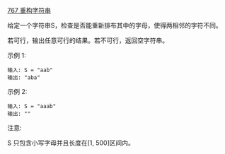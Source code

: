 [767 重构字符串](https://leetcode-cn.com/problems/reorganize-string)

给定一个字符串S，检查是否能重新排布其中的字母，使得两相邻的字符不同。

若可行，输出任意可行的结果。若不可行，返回空字符串。

示例 1:
```
输入: S = "aab"
输出: "aba"
```
示例 2:
```
输入: S = "aaab"
输出: ""
```
注意:

S 只包含小写字母并且长度在[1, 500]区间内。
